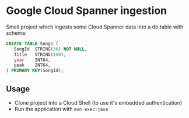 # Google Cloud Spanner ingestion

Small project which ingests some Cloud Spanner data into a db table with schema:
```sql
CREATE TABLE Songs (
   SongId  STRING(36) NOT NULL,
   Title   STRING(100),
   year    INT64,
   peak    INT64,
) PRIMARY KEY(SongId);
```

## Usage
- Clone project into a Cloud Shell (to use it's embedded authentication)
- Run the application with `mvn exec:java` 


